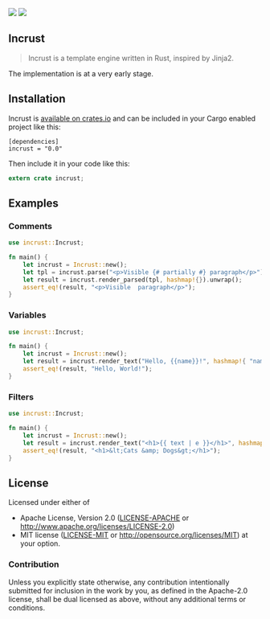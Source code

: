 
![](https://img.shields.io/crates/l/incrust.svg) [![](https://img.shields.io/crates/v/incrust.svg)](https://crates.io/crates/incrust)

## Incrust

> Incrust is a template engine written in Rust, inspired by Jinja2.

The implementation is at a very early stage.

## Installation

Incrust is [available on crates.io](https://crates.io/crates/incrust) and can be included in your Cargo enabled project like this:

```
[dependencies]
incrust = "0.0"
```

Then include it in your code like this:

```rust
extern crate incrust;
```

## Examples

### Comments

```rust
use incrust::Incrust;

fn main() {
    let incrust = Incrust::new();
    let tpl = incrust.parse("<p>Visible {# partially #} paragraph</p>").unwrap();
    let result = incrust.render_parsed(tpl, hashmap!{}).unwrap();
    assert_eq!(result, "<p>Visible  paragraph</p>");
}
```

### Variables

```rust
use incrust::Incrust;

fn main() {
    let incrust = Incrust::new();
    let result = incrust.render_text("Hello, {{name}}!", hashmap!{ "name" => "World", }).unwrap();
    assert_eq!(result, "Hello, World!");
}
```

### Filters

```rust
use incrust::Incrust;

fn main() {
    let incrust = Incrust::new();
    let result = incrust.render_text("<h1>{{ text | e }}</h1>", hashmap!{ "text" => "<Cats & Dogs>", }).unwrap();
    assert_eq!(result, "<h1>&lt;Cats &amp; Dogs&gt;</h1>");
}
```


## License

Licensed under either of
 * Apache License, Version 2.0 ([LICENSE-APACHE](LICENSE-APACHE) or http://www.apache.org/licenses/LICENSE-2.0)
 * MIT license ([LICENSE-MIT](LICENSE-MIT) or http://opensource.org/licenses/MIT)
at your option.

### Contribution

Unless you explicitly state otherwise, any contribution intentionally submitted
for inclusion in the work by you, as defined in the Apache-2.0 license,
shall be dual licensed as above, without any additional terms or conditions.
